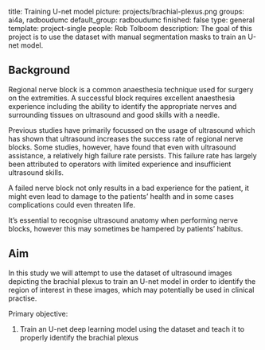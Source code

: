 title: Training U-net model
picture: projects/brachial-plexus.png
groups: ai4a, radboudumc
default_group: radboudumc
finished: false
type: general
template: project-single
people: Rob Tolboom
description: The goal of this project is to use the dataset with manual segmentation masks to train an U-net model.

## Background
Regional nerve block is a common anaesthesia technique used for surgery on the extremities. A successful block requires excellent anaesthesia experience including the ability to identify the appropriate nerves and surrounding tissues on ultrasound and good skills with a needle.

Previous studies have primarily focussed on the usage of ultrasound which has shown that ultrasound increases the success rate of regional nerve blocks. Some studies, however, have found that even with ultrasound assistance, a relatively high failure rate persists. This failure rate has largely been attributed to operators with limited experience and insufficient ultrasound skills.

A failed nerve block not only results in a bad experience for the patient, it might even lead to damage to the patients’ health and in some cases complications could even threaten life.

It’s essential to recognise ultrasound anatomy when performing nerve blocks, however this may sometimes be hampered by patients’ habitus. 


## Aim
In this study we will attempt to use the dataset of ultrasound images depicting the brachial plexus to train an U-net model in order to identify the region of interest in these images, which may potentially be used in clinical practise.

Primary objective:

1. Train an U-net deep learning model using the dataset and teach it to properly identify the brachial plexus
